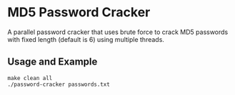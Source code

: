 # MD5 Password Cracker

A parallel password cracker that uses brute force to crack MD5 passwords with
fixed length (default is 6) using multiple threads.

## Usage and Example

```
make clean all
./password-cracker passwords.txt
```
